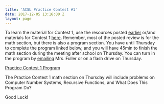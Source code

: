 ```yaml
---
title: 'ACSL Practice Contest #1'
date: 2017-12-05 13:16:00 Z
layout: page
---
```


To learn the material for Contest 1, use the resources posted [earlier](http://jerometech.club/2017/11/03/acsl-resources.html) or/and materials for Contest 1 [here](http://wmcicompsci.ca/club/acsl/). Remember, most of the posted review is for the math section, but there is also a program section. You have until Thursday to complete the program linked below, and you will have 45min to finish the math section during the meeting after school on Thursday. You can turn in the program by [emailing](mailto:fuller_anne@dublinschools.net) Mrs. Fuller or on a flash drive on Thursday.

[Practice Contest 1 Program](https://ufile.io/8s02x)

The Practice Contest 1 math section on Thursday will include problems on Computer Number Systems, Recursive Functions, and What Does This Program Do?

Good Luck!